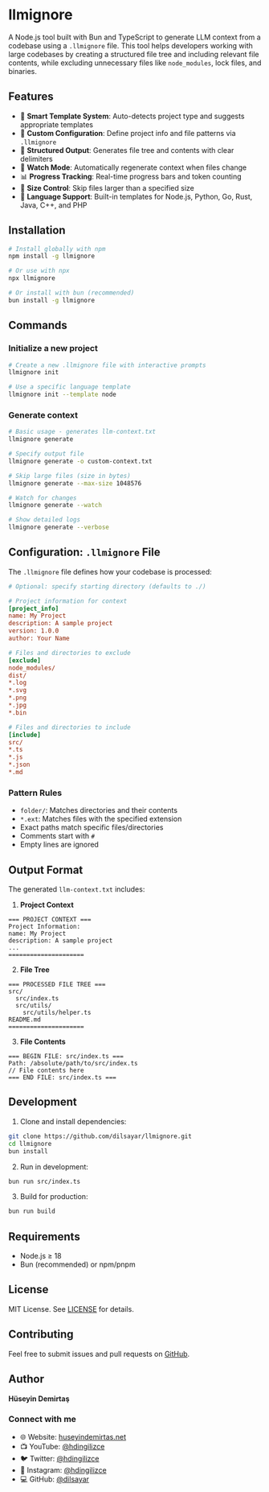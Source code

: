# llmignore

A Node.js tool built with Bun and TypeScript to generate LLM context from a codebase using a `.llmignore` file. This tool helps developers working with large codebases by creating a structured file tree and including relevant file contents, while excluding unnecessary files like `node_modules`, lock files, and binaries.

## Features

- 🚀 **Smart Template System**: Auto-detects project type and suggests appropriate templates
- 📝 **Custom Configuration**: Define project info and file patterns via `.llmignore`
- 🌳 **Structured Output**: Generates file tree and contents with clear delimiters
- 👀 **Watch Mode**: Automatically regenerate context when files change
- 📊 **Progress Tracking**: Real-time progress bars and token counting
- 📏 **Size Control**: Skip files larger than a specified size
- 🎨 **Language Support**: Built-in templates for Node.js, Python, Go, Rust, Java, C++, and PHP

## Installation

```bash
# Install globally with npm
npm install -g llmignore

# Or use with npx
npx llmignore

# Or install with bun (recommended)
bun install -g llmignore
```

## Commands

### Initialize a new project
```bash
# Create a new .llmignore file with interactive prompts
llmignore init

# Use a specific language template
llmignore init --template node
```

### Generate context
```bash
# Basic usage - generates llm-context.txt
llmignore generate

# Specify output file
llmignore generate -o custom-context.txt

# Skip large files (size in bytes)
llmignore generate --max-size 1048576

# Watch for changes
llmignore generate --watch

# Show detailed logs
llmignore generate --verbose
```

## Configuration: `.llmignore` File

The `.llmignore` file defines how your codebase is processed:

```ini
# Optional: specify starting directory (defaults to ./)

# Project information for context
[project_info]
name: My Project
description: A sample project
version: 1.0.0
author: Your Name

# Files and directories to exclude
[exclude]
node_modules/
dist/
*.log
*.svg
*.png
*.jpg
*.bin

# Files and directories to include
[include]
src/
*.ts
*.js
*.json
*.md
```

### Pattern Rules
- `folder/`: Matches directories and their contents
- `*.ext`: Matches files with the specified extension
- Exact paths match specific files/directories
- Comments start with `#`
- Empty lines are ignored

## Output Format

The generated `llm-context.txt` includes:

1. **Project Context**
```
=== PROJECT CONTEXT ===
Project Information:
name: My Project
description: A sample project
...
=====================
```

2. **File Tree**
```
=== PROCESSED FILE TREE ===
src/
  src/index.ts
  src/utils/
    src/utils/helper.ts
README.md
=====================
```

3. **File Contents**
```
=== BEGIN FILE: src/index.ts ===
Path: /absolute/path/to/src/index.ts
// File contents here
=== END FILE: src/index.ts ===
```

## Development

1. Clone and install dependencies:
```bash
git clone https://github.com/dilsayar/llmignore.git
cd llmignore
bun install
```

2. Run in development:
```bash
bun run src/index.ts
```

3. Build for production:
```bash
bun run build
```

## Requirements

- Node.js ≥ 18
- Bun (recommended) or npm/pnpm

## License

MIT License. See [LICENSE](LICENSE) for details.

## Contributing

Feel free to submit issues and pull requests on [GitHub](https://github.com/dilsayar/llmignore).

## Author

**Hüseyin Demirtaş**

### Connect with me
- 🌐 Website: [huseyindemirtas.net](https://huseyindemirtas.net/)
- 📺 YouTube: [@hdingilizce](https://www.youtube.com/@hdingilizce)
- 🐦 Twitter: [@hdingilizce](https://x.com/hdingilizce)
- 📸 Instagram: [@hdingilizce](https://www.instagram.com/hdingilizce)
- 💻 GitHub: [@dilsayar](https://github.com/dilsayar/)
